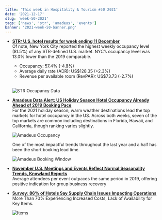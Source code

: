 ```yaml
---
title: 'This week in Hospitality & Tourism #50 2021'
date: '2021-12-17'
slug: 'week-50-2021'
tags: ['news', 'str', 'amadeus', 'events']
banner: '2021-week-50-banner.png'
---
```


- **[STR: U.S. hotel results for week ending 11 December](https://str.com/press-release/str-us-hotel-results-week-ending-11-december)**  
   Of note, New York City reported the highest weekly occupancy level (81.5%) of any STR-defined U.S. market. NYC’s occupancy level was 13.0% lower than the 2019 comparable.

  - Occupancy: 57.4% (-4.8%)
  - Average daily rate (ADR): US$128.35 (+2.3%)
  - Revenue per available room (RevPAR): US$73.73 (-2.7%)
    <br/><br/>

  ![STR Occupancy Data](/images/blogimages/2021-week-50-occupancy.png)

- **[Amadeus Data Alert: US Holiday Season Hotel Occupancy Already Ahead of 2019 Booking Pace](https://www.hospitalitynet.org/opinion/4108025.html)**  
  For the 2021 holiday season, warm weather destinations lead the top markets for hotel occupancy in the US. Across both weeks, seven of the top markets are common including destinations in Florida, Hawaii, and California, though ranking varies slightly.

  ![Amadeus Occupancy](/images/blogimages/2021-week-50-amadeus-occupancy.jpg)

  One of the most impactful trends throughout the last year and a half has been the short booking lead time.

  ![Amadeus Booking Window](/images/blogimages/2021-week-50-amadeus-booking-window.jpg)

- **[November U.S. Meetings and Events Reflect Normal Seasonality Trends, Knowland Reports](https://www.knowland.com/2021/12/knowland-reports-november-20021-u-s-meetings-and-events-volume/)**  
  Average attendees per event outpaces the same period in 2019, offering positive indication for group business recovery

- **[Survey: 86% of Hotels Say Supply Chain Issues Impacting Operations](https://www.hospitalitynet.org/news/4107962.html)**  
  More Than 70% Experiencing Increased Costs, Lack of Availability for Key Items.

  ![Items](https://www.hospitalitynet.org/picture/xxl_153135352.jpg)
